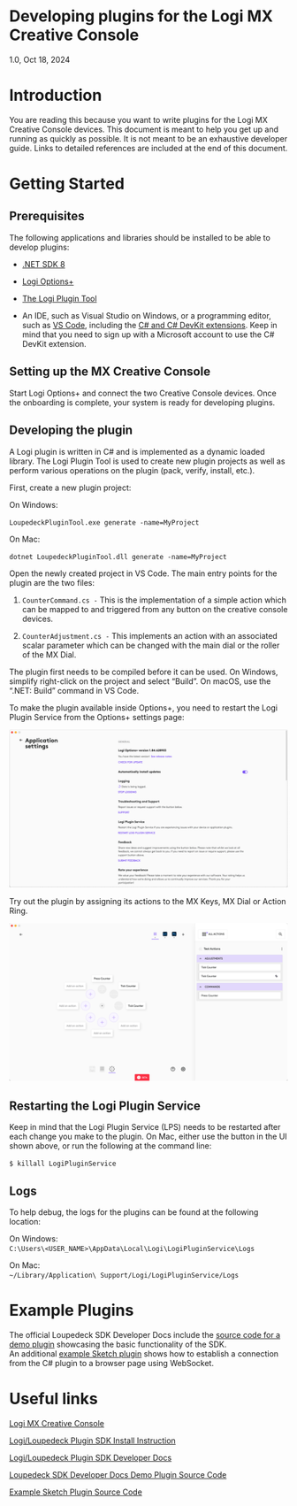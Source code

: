 # Developing plugins for the Logi MX Creative Console

1.0, Oct 18, 2024

# Introduction

You are reading this because you want to write plugins for the Logi MX Creative Console devices. This document is meant to help you get up and running as quickly as possible. It is not meant to be an exhaustive developer guide. Links to detailed references are included at the end of this document.

# Getting Started

## Prerequisites

The following applications and libraries should be installed to be able to develop plugins:

* [.NET SDK 8](https://dotnet.microsoft.com/en-us/download/dotnet/8.0)

* [Logi Options+](https://www.logitech.com/en-ch/software/logi-options-plus.html)

* [The Logi Plugin Tool](https://support.loupedeck.com/hubfs/SDK_Beta_6.0/PluginSdkTools_6.0.0.20035.zip)

* An IDE, such as Visual Studio on Windows, or a programming editor, such as [VS Code](https://code.visualstudio.com/), including the [C\# and C\# DevKit extensions](https://marketplace.visualstudio.com/items?itemName=ms-dotnettools.csdevkit). Keep in mind that you need to sign up with a Microsoft account to use the C\# DevKit extension.

## Setting up the MX Creative Console

Start Logi Options+ and connect the two Creative Console devices. Once the onboarding is complete, your system is ready for developing plugins.

## Developing the plugin

A Logi plugin is written in C\# and is implemented as a dynamic loaded library. The Logi Plugin Tool is used to create new plugin projects as well as perform various operations on the plugin (pack, verify, install, etc.).

First, create a new plugin project:

On Windows:

`LoupedeckPluginTool.exe generate -name=MyProject`

On Mac:

`dotnet LoupedeckPluginTool.dll generate -name=MyProject`

Open the newly created project in VS Code. The main entry points for the plugin are the two files:

1. `CounterCommand.cs -` This is the implementation of a simple action which can be mapped to and triggered from any button on the creative console devices.

2. `CounterAdjustment.cs -` This implements an action with an associated scalar parameter which can be changed with the main dial or the roller of the MX Dial.

The plugin first needs to be compiled before it can be used. On Windows, simplify right-click on the project and select “Build”. On macOS, use the “.NET: Build” command in VS Code.

To make the plugin available inside Options+, you need to restart the Logi Plugin Service from the Options+ settings page:

![The Options+ Settings Panel](img/settings.png)

Try out the plugin by assigning its actions to the MX Keys, MX Dial or Action Ring.

![The Options+ Action Picker](img/action_picker.png)

## Restarting the Logi Plugin Service

Keep in mind that the Logi Plugin Service (LPS) needs to be restarted after each change you make to the plugin. On Mac, either use the button in the UI shown above, or run the following at the command line:

`$ killall LogiPluginService`

## Logs

To help debug, the logs for the plugins can be found at the following location:

On Windows:  
`C:\Users\<USER_NAME>\AppData\Local\Logi\LogiPluginService\Logs`

On Mac:  
`~/Library/Application\ Support/Logi/LogiPluginService/Logs`

# Example Plugins

The official Loupedeck SDK Developer Docs include the [source code for a demo plugin](https://github.com/Logitech/actions-sdk) showcasing the basic functionality of the SDK.  
An additional [example Sketch plugin](https://github.com/radupopescu-logi/logi-plugin-sdk-sketch-plugin/tree/master) shows how to establish a connection from the C\# plugin to a browser page using WebSocket.

# Useful links

[Logi MX Creative Console](https://www.logitech.com/fr-ch/products/keyboards/mx-creative-console.html)

[Logi/Loupedeck Plugin SDK Install Instruction](https://loupedeck.github.io/Closed-Beta-6.0/)

[Logi/Loupedeck Plugin SDK Developer Docs](https://loupedeck.github.io/)

[Loupedeck SDK Developer Docs Demo Plugin Source Code](https://github.com/Logitech/actions-sdk)

[Example Sketch Plugin Source Code](https://github.com/radupopescu-logi/logi-plugin-sdk-sketch-plugin/tree/master)

